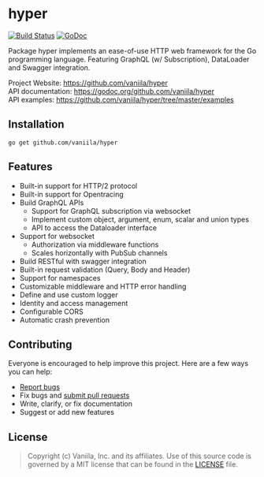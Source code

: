 hyper
=====

[![Build Status](https://travis-ci.org/vaniila/hyper.svg?branch=master)](https://travis-ci.org/vaniila/hyper)
[![GoDoc](https://godoc.org/github.com/vaniila/hyper?status.svg)](https://godoc.org/github.com/vaniila/hyper)

Package hyper implements an ease-of-use HTTP web framework for the Go
programming language. Featuring GraphQL (w/ Subscription), DataLoader
and Swagger integration.

Project Website: https://github.com/vaniila/hyper<br>
API documentation: https://godoc.org/github.com/vaniila/hyper<br>
API examples: https://github.com/vaniila/hyper/tree/master/examples

Installation
------------

    go get github.com/vaniila/hyper

Features
--------

* Built-in support for HTTP/2 protocol
* Built-in support for Opentracing
* Build GraphQL APIs
  * Support for GraphQL subscription via websocket
  * Implement custom object, argument, enum, scalar and union types
  * API to access the Dataloader interface
* Support for websocket
  * Authorization via middleware functions
  * Scales horizontally with PubSub channels
* Build RESTful with swagger integration
* Built-in request validation (Query, Body and Header)
* Support for namespaces
* Customizable middleware and HTTP error handling
* Define and use custom logger
* Identity and access management
* Configurable CORS
* Automatic crash prevention

Contributing
------------

Everyone is encouraged to help improve this project. Here are a few ways you can help:

- [Report bugs](https://github.com/vaniila/hyper/issues)
- Fix bugs and [submit pull requests](https://github.com/vaniila/hyper/pulls)
- Write, clarify, or fix documentation
- Suggest or add new features

License
-------

> Copyright (c) Vaniila, Inc. and its affiliates.
> Use of this source code is governed by a MIT license
> that can be found in the [LICENSE](./LICENSE) file.
